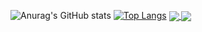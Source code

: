 ![Anurag's GitHub stats](https://github-readme-stats.vercel.app/api?username=filgueira5&show_icons=true&theme=radical)
[![Top Langs](https://github-readme-stats.vercel.app/api/top-langs/?username=filgueira5)](https://github.com/filgueira5/github-readme-stats)
<a href="https://github.com/filgueira5/github-readme-stats">
  <img align="center" src="https://github-readme-stats.vercel.app/api/pin/?username=filgueira5&repo=github-readme-stats" />
</a>
<a href="https://github.com/filgueira5/convoychat">
  <img align="center" src="https://github-readme-stats.vercel.app/api/pin/?username=filgueira5&repo=convoychat" />
</a>
